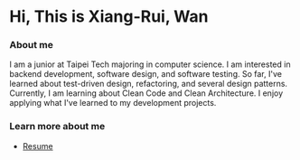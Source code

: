 # Hi, This is Xiang-Rui, Wan

### About me

I am a junior at Taipei Tech majoring in computer science. I am interested in backend development, software design, and software testing. So far, I've learned about test-driven design, refactoring, and several design patterns. Currently, I am learning about Clean Code and Clean Architecture. I enjoy applying what I've learned to my development projects.

### Learn more about me

- [Resume](./resume.pdf)
